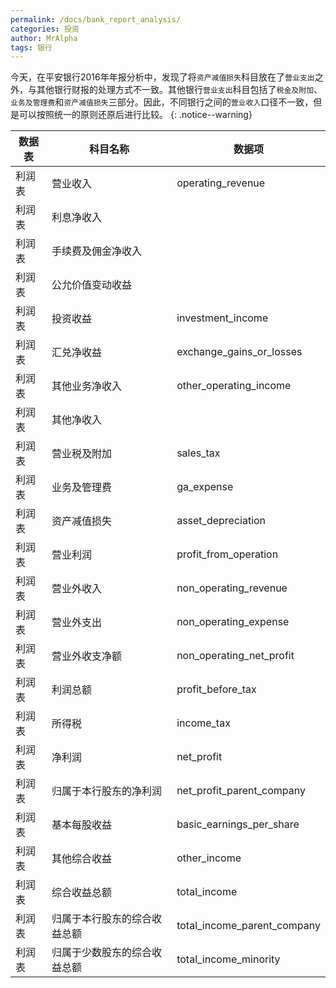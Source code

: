 ```yaml
---
permalink: /docs/bank_report_analysis/
categories: 投资
author: MrAlpha
tags: 银行
---
```


今天，在平安银行2016年年报分析中，发现了将`资产减值损失`科目放在了`营业支出`之外，与其他银行财报的处理方式不一致。其他银行`营业支出`科目包括了`税金及附加`、`业务及管理费`和`资产减值损失`三部分。因此，不同银行之间的`营业收入`口径不一致，但是可以按照统一的原则还原后进行比较。
{: .notice--warning}

| 数据表  | 科目名称           | 数据项                         |
| ---- | -------------- | --------------------------- |
| 利润表  | 营业收入           | operating_revenue           |
| 利润表  | 利息净收入          |                             |
| 利润表  | 手续费及佣金净收入      |                             |
| 利润表  | 公允价值变动收益       |                             |
| 利润表  | 投资收益           | investment_income           |
| 利润表  | 汇兑净收益          | exchange_gains_or_losses    |
| 利润表  | 其他业务净收入        | other_operating_income      |
| 利润表  | 其他净收入          |                             |
| 利润表  | 营业税及附加         | sales_tax                   |
| 利润表  | 业务及管理费         | ga_expense                  |
| 利润表  | 资产减值损失         | asset_depreciation          |
| 利润表  | 营业利润           | profit_from_operation       |
| 利润表  | 营业外收入          | non_operating_revenue       |
| 利润表  | 营业外支出          | non_operating_expense       |
| 利润表  | 营业外收支净额        | non_operating_net_profit    |
| 利润表  | 利润总额           | profit_before_tax           |
| 利润表  | 所得税            | income_tax                  |
| 利润表  | 净利润            | net_profit                  |
| 利润表  | 归属于本行股东的净利润    | net_profit_parent_company   |
| 利润表  | 基本每股收益         | basic_earnings_per_share    |
| 利润表  | 其他综合收益         | other_income                |
| 利润表  | 综合收益总额         | total_income                |
| 利润表  | 归属于本行股东的综合收益总额 | total_income_parent_company |
| 利润表  | 归属于少数股东的综合收益总额 | total_income_minority       |
